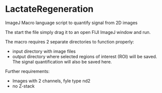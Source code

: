 # LactateRegeneration
ImageJ Macro language script to quantify signal from 2D images

The start the file simply drag it to an open FIJI ImageJ window and run.

The macro requires 2 separate directories to function properly:
- input directory with image files
- output directory where selected regions of interest (ROI) will be saved. 
  The signal quantification will also be saved here.
  
Further requirements:
- Images with 2 channels, fyle type nd2
- no Z-stack
